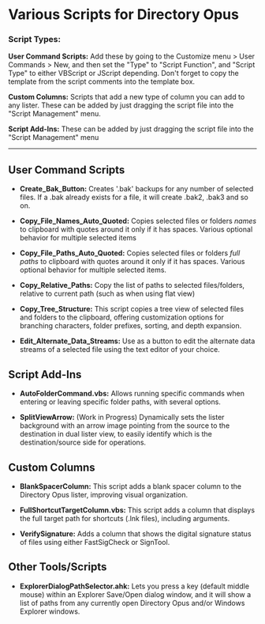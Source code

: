# Various Scripts for Directory Opus

### Script Types:
**User Command Scripts:** Add these by going to the Customize menu > User Commands > New, and then set the "Type" to "Script Function", and "Script Type" to either VBScript or JScript depending. Don't forget to copy the template from the script comments into the template box.

**Custom Columns:** Scripts that add a new type of column you can add to any lister. These can be added by just dragging the script file into the "Script Management" menu.

**Script Add-Ins:** These can be added by just dragging the script file into the "Script Management" menu

-----

## User Command Scripts

- **Create_Bak_Button:** Creates '.bak' backups for any number of selected files. If a .bak already exists for a file, it will create .bak2, .bak3 and so on.

- **Copy_File_Names_Auto_Quoted:** Copies selected files or folders _names_ to clipboard with quotes around it only if it has spaces. Various optional behavior for multiple selected items

- **Copy_File_Paths_Auto_Quoted:** Copies selected files or folders _full paths_ to clipboard with quotes around it only if it has spaces. Various optional behavior for multiple selected items.

- **Copy_Relative_Paths:** Copy the list of paths to selected files/folders, relative to current path (such as when using flat view)

- **Copy_Tree_Structure:** This script copies a tree view of selected files and folders to the clipboard, offering customization options for branching characters, folder prefixes, sorting, and depth expansion.

- **Edit_Alternate_Data_Streams:** Use as a button to edit the alternate data streams of a selected file using the text editor of your choice.

## Script Add-Ins

- **AutoFolderCommand.vbs:** Allows running specific commands when entering or leaving specific folder paths, with several options.

- **SplitViewArrow:** (Work in Progress) Dynamically sets the lister background with an arrow image pointing from the source to the destination in dual lister view, to easily identify which is the destination/source side for operations.

## Custom Columns

- **BlankSpacerColumn:** This script adds a blank spacer column to the Directory Opus lister, improving visual organization.

- **FullShortcutTargetColumn.vbs:** This script adds a column that displays the full target path for shortcuts (.lnk files), including arguments.

- **VerifySignature:** Adds a column that shows the digital signature status of files using either FastSigCheck or SignTool.

## Other Tools/Scripts

- **ExplorerDialogPathSelector.ahk:** Lets you press a key (default middle mouse) within an Explorer Save/Open dialog window, and it will show a list of paths from any currently open Directory Opus and/or Windows Explorer windows.
